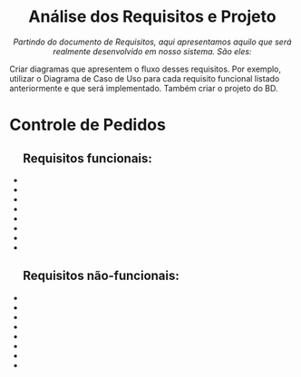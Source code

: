 <h1 align="center">Análise dos Requisitos e Projeto</h1>
<p align="center"><i>Partindo do documento de Requisitos, aqui apresentamos aquilo que será realmente desenvolvido em nosso sistema. São eles:</i></p>

Criar diagramas que apresentem o fluxo desses requisitos. Por exemplo, utilizar o Diagrama de Caso de Uso para cada requisito funcional listado anteriormente e que será implementado. Também criar o projeto do BD.

<h1>Controle de Pedidos</h1>
<ul>
<h2>Requisitos funcionais:</h2>
<li></li>
<li></li>
<li></li>
<li></li>
<li></li>
<li></li>
<li></li>
<li></li>
</ul>

<ul>
<h2>Requisitos não-funcionais:</h2>
<li></li>
<li></li>
<li></li>
<li></li>
<li></li>
<li></li>
<li></li>
<li></li>
</ul>
